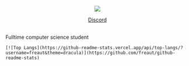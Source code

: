<p align="center">
    <a>
    <p align="center"><img src="https://discord.c99.nl/widget/theme-3/1115380701722853376.png"></p>
      <a href="https://discord.com/users/1115380701722853376"><p style="text-align: center;"align="center">Discord</p></a>
    </a><br>
    Fulltime computer science student <br>
    
    [![Top Langs](https://github-readme-stats.vercel.app/api/top-langs/?username=freaut&theme=dracula)](https://github.com/freaut/github-readme-stats)
</p>
